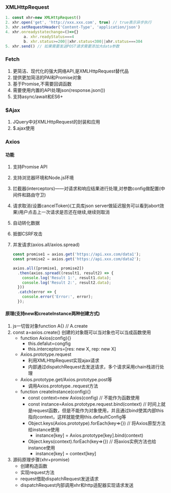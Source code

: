 ### XMLHttpRequest

```js
1. const xhr=new XMLHttpRequest()
2. xhr.open('get', 'http://xxx.xxx.com', true) // true表示异步执行
3. xhr.setRequestHeader('Content-Type', 'application/json')
4. xhr.onreadystatechange=()=>{}
		a. xhr.readyStatus===4
		b. xhr.status>=200||xhr.status<300||xhr.status===304
5. xhr.send() // 如果需要发送POST请求需要添加大data参数
```

### Fetch

1. 更简洁、现代化的强大网络API,是XMLHttpRequest替代品
2. 提供更加简洁的PAI和Promise对象
3. 基于Promise,不需要回调函数
4. 需要使用内置的API处理json(response.json())
5. 支持async/await和ES6+

### $Ajax

1. JQuery中对XMLHttpRequest的封装和应用
2. $.ajax使用

### Axios

#### 功能

1. 支持Promise API

2. 支持浏览器环境和Node.js环境

3. 拦截器(interceptors)——对请求和响应结果进行处理,对参数config做配置(中间件和路由守卫)

4. 请求取消(设置cancelToken)(工具库json server做延迟服务可以看到abort效果)用户点击上一次请求是否还在继续,继续则取消

5. 自动转化数据

6. 抵御CSRF攻击

7. 并发请求(axios.all/axios.spread)

   ```js
   const promise1 = axios.get('https://api.xxx.com/data1');
   const promise2 = axios.get('https://api.xxx.com/data2');
   
   axios.all([promise1, promise2])
     .then(axios.spread((result1, result2) => {
       console.log('Result 1:', result1.data);
       console.log('Result 2:', result2.data);
     }))
     .catch(error => {
       console.error('Error:', error);
     });
   ```

#### 原理(支持new和createInstance两种创建方式)

1. js一切皆对象function A{} // A.create
2. const a=axios.create() 创建的对象既可以当对象也可以当成函数使用
   + function Axios(config){}
     + this.defalut=congfig
     + this.interceptors=[res: new X, rep: new X]
   + Axios.prototype.request
     + 利用XMLHttpRequest实现ajax请求
     + 内部通过dispatchRequest去发送请求，多个请求采用chain栈进行处理
   + Axios.prototype.get/Axios.prototype.post等
     + 调用Axios.prototype..request方法
   + function createInstance(config){}
     + const context=new Axios(config) // 不能作为函数使用
     + const instance=Axios.prototype.request.bind(context) // 时间上就是request函数，但是不能作为对象使用，并且通过bind使其内部this指向context，这样就能使用this.defaultConfig等
     + Object.keys(Axios.prototype).forEach(key=>{}) // 将Axios原型方法给instance使用
       + instance[key] = Axios.prototype[key].bind(context)
     + Object.keys(context).forEach(key=>{}) // 将axios实例方法也给instance使用
       + instance[key] = context[key]
3. 源码原理步骤(xhr+promise)
   + 创建构造函数
   + 实现request方法
   + request借助dispatchRequest发送请求
   + dispatchRequest内部调用xhr和http适配器实现请求发送
